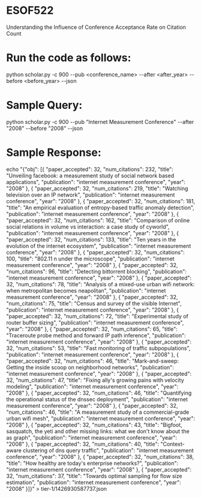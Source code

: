 # ESOF522
Understanding the Influence of Conference Acceptance Rate on Citation Count

Run the code as follows:
==========================
python scholar.py -c 900 --pub <conference_name> --after <after_year> --before <before_year> --json

Sample Query:
===========================
python scholar.py -c 900 --pub "Internet Measurement Conference" --after "2008" --before "2008" --json

Sample Response:
============================

echo "{\"obj\": [{  \"paper_accepted\": 32,   \"num_citations\": 232,   \"title\": \"Unveiling facebook: a measurement study of social network based applications\",   \"publication\": \"internet measurement conference\",   \"year\": \"2008\" }, {  \"paper_accepted\": 32,   \"num_citations\": 219,   \"title\": \"Watching television over an IP network\",   \"publication\": \"internet measurement conference\",   \"year\": \"2008\" }, {  \"paper_accepted\": 32,   \"num_citations\": 181,   \"title\": \"An empirical evaluation of entropy-based traffic anomaly detection\",   \"publication\": \"internet measurement conference\",   \"year\": \"2008\" }, {  \"paper_accepted\": 32,   \"num_citations\": 162,   \"title\": \"Comparison of online social relations in volume vs interaction: a case study of cyworld\",   \"publication\": \"internet measurement conference\",   \"year\": \"2008\" }, {  \"paper_accepted\": 32,   \"num_citations\": 133,   \"title\": \"Ten years in the evolution of the internet ecosystem\",   \"publication\": \"internet measurement conference\",   \"year\": \"2008\" }, {  \"paper_accepted\": 32,   \"num_citations\": 100,   \"title\": \"802.11 n under the microscope\",   \"publication\": \"internet measurement conference\",   \"year\": \"2008\" }, {  \"paper_accepted\": 32,   \"num_citations\": 96,   \"title\": \"Detecting bittorrent blocking\",   \"publication\": \"internet measurement conference\",   \"year\": \"2008\" }, {  \"paper_accepted\": 32,   \"num_citations\": 78,   \"title\": \"Analysis of a mixed-use urban wifi network: when metropolitan becomes neapolitan\",   \"publication\": \"internet measurement conference\",   \"year\": \"2008\" }, {  \"paper_accepted\": 32,   \"num_citations\": 75,   \"title\": \"Census and survey of the visible Internet\",   \"publication\": \"internet measurement conference\",   \"year\": \"2008\" }, {  \"paper_accepted\": 32,   \"num_citations\": 72,   \"title\": \"Experimental study of router buffer sizing\",   \"publication\": \"internet measurement conference\",   \"year\": \"2008\" }, {  \"paper_accepted\": 32,   \"num_citations\": 65,   \"title\": \"Traceroute probe method and forward IP path inference\",   \"publication\": \"internet measurement conference\",   \"year\": \"2008\" }, {  \"paper_accepted\": 32,   \"num_citations\": 53,   \"title\": \"Fast monitoring of traffic subpopulations\",   \"publication\": \"internet measurement conference\",   \"year\": \"2008\" }, {  \"paper_accepted\": 32,   \"num_citations\": 46,   \"title\": \"Mark-and-sweep: Getting the inside scoop on neighborhood networks\",   \"publication\": \"internet measurement conference\",   \"year\": \"2008\" }, {  \"paper_accepted\": 32,   \"num_citations\": 47,   \"title\": \"Fixing ally&#39;s growing pains with velocity modeling\",   \"publication\": \"internet measurement conference\",   \"year\": \"2008\" }, {  \"paper_accepted\": 32,   \"num_citations\": 46,   \"title\": \"Quantifying the operational status of the dnssec deployment\",   \"publication\": \"internet measurement conference\",   \"year\": \"2008\" }, {  \"paper_accepted\": 32,   \"num_citations\": 46,   \"title\": \"A measurement study of a commercial-grade urban wifi mesh\",   \"publication\": \"internet measurement conference\",   \"year\": \"2008\" }, {  \"paper_accepted\": 32,   \"num_citations\": 43,   \"title\": \"Bigfoot, sasquatch, the yeti and other missing links: what we don&#39;t know about the as graph\",   \"publication\": \"internet measurement conference\",   \"year\": \"2008\" }, {  \"paper_accepted\": 32,   \"num_citations\": 40,   \"title\": \"Context-aware clustering of dns query traffic\",   \"publication\": \"internet measurement conference\",   \"year\": \"2008\" }, {  \"paper_accepted\": 32,   \"num_citations\": 38,   \"title\": \"How healthy are today&#39;s enterprise networks?\",   \"publication\": \"internet measurement conference\",   \"year\": \"2008\" }, {  \"paper_accepted\": 32,   \"num_citations\": 37,   \"title\": \"Towards optimal sampling for flow size estimation\",   \"publication\": \"internet measurement conference\",   \"year\": \"2008\" }]}" > tier-1/1426930587737.json
